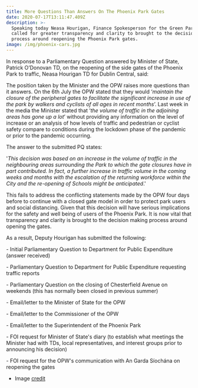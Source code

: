 ```yaml
---
title: More Questions Than Answers On The Phoenix Park Gates
date: 2020-07-17T13:11:47.409Z
description: >-
  Speaking today Neasa Hourigan, Finance Spokesperson for the Green Party,
  called for greater transparency and clarity to brought to the decision making
  process around reopening the Phoenix Park gates.
image: /img/phoenix-cars.jpg
---
```

In response to a Parliamentary Question answered by Minister of State, Patrick O’Donovan TD, on the reopening of the side gates of the Phoenix Park to traffic, Neasa Hourigan TD for Dublin Central, said:

The position taken by the Minister and the OPW raises more questions than it answers. On the 6th July the OPW stated that they would ‘_maintain the closure of the peripheral gates to facilitate the significant increase in use of the park by walkers and cyclists of all ages in recent months_’. Last week in the media the Minister stated that ‘_the volume of traffic in the adjoining areas has gone up a lot_’ without providing any information on the level of increase or an analysis of how levels of traffic and pedestrian or cyclist safety compare to conditions during the lockdown phase of the pandemic or prior to the pandemic occurring.

The answer to the submitted PQ states:

'_This decision was based on an increase in the volume of traffic in the neighbouring areas surrounding the Park to which the gate closures have in part contributed. In fact, a further increase in traffic volume in the coming weeks and months with the escalation of the returning workforce within the City and the re-opening of Schools might be anticipated_.'

This fails to address the conflicting statements made by the OPW four days before to continue with a closed gate model in order to protect park users and social distancing. Given that this decision will have serious implications for the safety and well being of users of the Phoenix Park. It is now vital that transparency and clarity is brought to the decision making process around opening the gates.

As a result, Deputy Hourigan has submitted the following:

\- Initial Parliamentary Question to Department for Public Expenditure (answer received)

\- Parliamentary Question to Department for Public Expenditure requesting traffic reports

\- Parliamentary Question on the closing of Chesterfield Avenue on weekends (this has normally been closed in previous summer)

\- Email/letter to the Minister of State for the OPW

\- Email/letter to the Commissioner of the OPW

\- Email/letter to the Superintendent of the Phoenix Park

\- FOI request for Minister of State's diary (to establish what meetings the Minister had with TDs, local representatives, and interest groups prior to announcing his decision)

\- FOI request for the OPW's communication with An Garda Síochána on reopening the gates

* Image [credit](https://twitter.com/OisinOhAlmhain/status/1141383868056047617)
